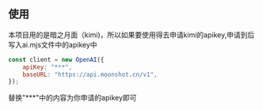 ## 使用

本项目用的是暗之月面（kimi)，所以如果要使用得去申请kimi的apikey,申请到后写入ai.mjs文件中的apikey中

```js
const client = new OpenAI({
    apiKey: "***",    
    baseURL: "https://api.moonshot.cn/v1",
});
```

替换"***"中的内容为你申请的apikey即可


